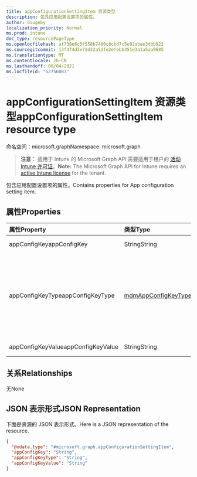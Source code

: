 ```yaml
---
title: appConfigurationSettingItem 资源类型
description: 包含应用配置设置项的属性。
author: dougeby
localization_priority: Normal
ms.prod: intune
doc_type: resourcePageType
ms.openlocfilehash: af738e6c5f558b7460c8cbd7c5e02abae3dbb922
ms.sourcegitcommit: 13f474d3e71d32a5dfe2efebb351e3a1a5aa9685
ms.translationtype: MT
ms.contentlocale: zh-CN
ms.lasthandoff: 06/04/2021
ms.locfileid: "52756083"
---
```

# <a name="appconfigurationsettingitem-resource-type"></a><span data-ttu-id="127a0-103">appConfigurationSettingItem 资源类型</span><span class="sxs-lookup"><span data-stu-id="127a0-103">appConfigurationSettingItem resource type</span></span>

<span data-ttu-id="127a0-104">命名空间：microsoft.graph</span><span class="sxs-lookup"><span data-stu-id="127a0-104">Namespace: microsoft.graph</span></span>

> <span data-ttu-id="127a0-105">**注意：** 适用于 Intune 的 Microsoft Graph API 需要适用于租户的 [活动 Intune 许可证](https://go.microsoft.com/fwlink/?linkid=839381)。</span><span class="sxs-lookup"><span data-stu-id="127a0-105">**Note:** The Microsoft Graph API for Intune requires an [active Intune license](https://go.microsoft.com/fwlink/?linkid=839381) for the tenant.</span></span>

<span data-ttu-id="127a0-106">包含应用配置设置项的属性。</span><span class="sxs-lookup"><span data-stu-id="127a0-106">Contains properties for App configuration setting item.</span></span>

## <a name="properties"></a><span data-ttu-id="127a0-107">属性</span><span class="sxs-lookup"><span data-stu-id="127a0-107">Properties</span></span>
|<span data-ttu-id="127a0-108">属性</span><span class="sxs-lookup"><span data-stu-id="127a0-108">Property</span></span>|<span data-ttu-id="127a0-109">类型</span><span class="sxs-lookup"><span data-stu-id="127a0-109">Type</span></span>|<span data-ttu-id="127a0-110">Description</span><span class="sxs-lookup"><span data-stu-id="127a0-110">Description</span></span>|
|:---|:---|:---|
|<span data-ttu-id="127a0-111">appConfigKey</span><span class="sxs-lookup"><span data-stu-id="127a0-111">appConfigKey</span></span>|<span data-ttu-id="127a0-112">String</span><span class="sxs-lookup"><span data-stu-id="127a0-112">String</span></span>|<span data-ttu-id="127a0-113">应用配置密钥。</span><span class="sxs-lookup"><span data-stu-id="127a0-113">app configuration key.</span></span>|
|<span data-ttu-id="127a0-114">appConfigKeyType</span><span class="sxs-lookup"><span data-stu-id="127a0-114">appConfigKeyType</span></span>|[<span data-ttu-id="127a0-115">mdmAppConfigKeyType</span><span class="sxs-lookup"><span data-stu-id="127a0-115">mdmAppConfigKeyType</span></span>](../resources/intune-apps-mdmappconfigkeytype.md)|<span data-ttu-id="127a0-116">应用配置密钥类型。</span><span class="sxs-lookup"><span data-stu-id="127a0-116">app configuration key type.</span></span> <span data-ttu-id="127a0-117">可取值为：`stringType`、`integerType`、`realType`、`booleanType`、`tokenType`。</span><span class="sxs-lookup"><span data-stu-id="127a0-117">Possible values are: `stringType`, `integerType`, `realType`, `booleanType`, `tokenType`.</span></span>|
|<span data-ttu-id="127a0-118">appConfigKeyValue</span><span class="sxs-lookup"><span data-stu-id="127a0-118">appConfigKeyValue</span></span>|<span data-ttu-id="127a0-119">String</span><span class="sxs-lookup"><span data-stu-id="127a0-119">String</span></span>|<span data-ttu-id="127a0-120">应用配置密钥值。</span><span class="sxs-lookup"><span data-stu-id="127a0-120">app configuration key value.</span></span>|

## <a name="relationships"></a><span data-ttu-id="127a0-121">关系</span><span class="sxs-lookup"><span data-stu-id="127a0-121">Relationships</span></span>
<span data-ttu-id="127a0-122">无</span><span class="sxs-lookup"><span data-stu-id="127a0-122">None</span></span>

## <a name="json-representation"></a><span data-ttu-id="127a0-123">JSON 表示形式</span><span class="sxs-lookup"><span data-stu-id="127a0-123">JSON Representation</span></span>
<span data-ttu-id="127a0-124">下面是资源的 JSON 表示形式。</span><span class="sxs-lookup"><span data-stu-id="127a0-124">Here is a JSON representation of the resource.</span></span>
<!-- {
  "blockType": "resource",
  "@odata.type": "microsoft.graph.appConfigurationSettingItem"
}
-->
``` json
{
  "@odata.type": "#microsoft.graph.appConfigurationSettingItem",
  "appConfigKey": "String",
  "appConfigKeyType": "String",
  "appConfigKeyValue": "String"
}
```




